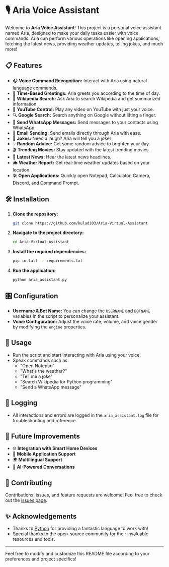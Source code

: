 # 🎙️ Aria Voice Assistant

Welcome to **Aria Voice Assistant**! This project is a personal voice assistant named Aria, designed to make your daily tasks easier with voice commands. Aria can perform various operations like opening applications, fetching the latest news, providing weather updates, telling jokes, and much more!

## 📋 Features

- 🎧 **Voice Command Recognition:** Interact with Aria using natural language commands.
- 📅 **Time-Based Greetings:** Aria greets you according to the time of day.
- 📑 **Wikipedia Search:** Ask Aria to search Wikipedia and get summarized information.
- 🎥 **YouTube Control:** Play any video on YouTube with just your voice.
- 🔍 **Google Search:** Search anything on Google without lifting a finger.
- 💬 **Send WhatsApp Messages:** Send messages to your contacts using WhatsApp.
- 📧 **Email Sending:** Send emails directly through Aria with ease.
- 🤣 **Jokes:** Need a laugh? Aria will tell you a joke!
- 💡 **Random Advice:** Get some random advice to brighten your day.
- 🎬 **Trending Movies:** Stay updated with the latest trending movies.
- 📰 **Latest News:** Hear the latest news headlines.
- 🌦️ **Weather Report:** Get real-time weather updates based on your location.
- 🛠️ **Open Applications:** Quickly open Notepad, Calculator, Camera, Discord, and Command Prompt.

## 🛠️ Installation

1. **Clone the repository:**
   ```bash
   git clone https://github.com/kuladi03/Aria-Virtual-Assistant
   ```

2. **Navigate to the project directory:**
   ```bash
   cd Aria-Virtual-Assistant
   ```

3. **Install the required dependencies:**
   ```bash
   pip install -r requirements.txt
   ```

4. **Run the application:**
   ```bash
   python aria_assistant.py
   ```

## 🎛️ Configuration

- **Username & Bot Name:** You can change the `USERNAME` and `BOTNAME` variables in the script to personalize your assistant.
- **Voice Configuration:** Adjust the voice rate, volume, and voice gender by modifying the `engine` properties.

## 🚀 Usage

- Run the script and start interacting with Aria using your voice.
- Speak commands such as:
  - "Open Notepad"
  - "What's the weather?"
  - "Tell me a joke"
  - "Search Wikipedia for Python programming"
  - "Send a WhatsApp message"

## 📄 Logging

- All interactions and errors are logged in the `aria_assistant.log` file for troubleshooting and reference.

## 🤖 Future Improvements

- 🌐 **Integration with Smart Home Devices**
- 📱 **Mobile Application Support**
- 🌍 **Multilingual Support**
- 🤖 **AI-Powered Conversations**

## 🤝 Contributing

Contributions, issues, and feature requests are welcome! Feel free to check out the [issues page](https://github.com/yourusername/aria-voice-assistant/issues).

## ✨ Acknowledgements

- Thanks to [Python](https://www.python.org/) for providing a fantastic language to work with!
- Special thanks to the open-source community for their invaluable resources and tools.

---

Feel free to modify and customize this README file according to your preferences and project specifics!